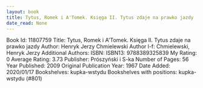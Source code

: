 ```yaml
---
layout: book
title: Tytus, Romek i A'Tomek. Księga II. Tytus zdaje na prawko jazdy
date_read: None
---
```


Book Id: 11807759
Title: Tytus, Romek i A'Tomek. Księga II. Tytus zdaje na prawko jazdy
Author: Henryk Jerzy Chmielewski
Author l-f: Chmielewski, Henryk Jerzy
Additional Authors: 
ISBN: 
ISBN13: 9788389325839
My Rating: 0
Average Rating: 3.73
Publisher: Prószyński i S-ka
Number of Pages: 56
Year Published: 2009
Original Publication Year: 1967
Date Added: 2020/01/17
Bookshelves: kupka-wstydu
Bookshelves with positions: kupka-wstydu (#801)


